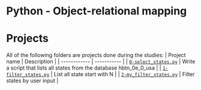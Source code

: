 # Python - Object-relational mapping

# Projects
All of the following folders are projects done during the studies:
| Project name | Description |
| ------------ | ----------- |
| [`0-select_states.py`](0-select_states.py) | Write a script that lists all states from the database hbtn_0e_0_usa |
| [`1-filter_states.py`](1-filter_states.py) | List all state start with N |
| [`2-my_filter_states.py`](2-my_filter_states.py) | Filter states by user input |
